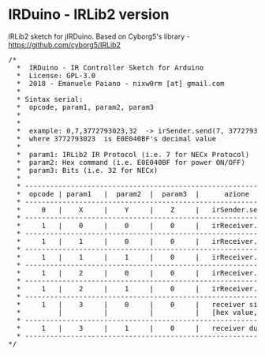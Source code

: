 # IRDuino - IRLib2 version
 IRLib2 sketch for jIRDuino. Based on Cyborg5's library - https://github.com/cyborg5/IRLib2

<pre>
/* 
  *  IRDuino - IR Controller Sketch for Arduino
  *  License: GPL-3.0
  *  2018 - Emanuele Paiano - nixw0rm [at] gmail.com
  *  
  * Sintax serial:
  *  opcode, param1, param2, param3
  *  
  *  
  *  example: 0,7,3772793023,32  -> irSender.send(7, 3772793023, 32)
  *  where 3772793023  is E0E040BF's decimal value  
  *  
  *  param1: IRLib2 IR Protocol (i.e. 7 for NECx Protocol)
  *  param2: Hex command (i.e. E0E040BF for power ON/OFF)
  *  param3: Bits (i.e. 32 for NECx)
  *  
  * ----------------------------------------------------------------------
  *  opcode | param1   |  param2  |  param3  |      azione               
  * ----------------------------------------------------------------------
  *     0   |    X     |    Y     |    Z     |   irSender.send(X, Y, Z)
  * ----------------------------------------------------------------------
  *     1   |    0     |    0     |    0     |   irReceiver.receive()
  * ----------------------------------------------------------------------
  *     1   |    1     |    0     |    0     |   irReceiver.disableIRin()
  * ----------------------------------------------------------------------
  *     1   |    1     |    1     |    0     |   irReceiver.enableIRin()
  * ----------------------------------------------------------------------
  *     1   |    2     |    0     |    0     |   irReceiver.blink13(false)
  * ----------------------------------------------------------------------
  *     1   |    2     |    1     |    0     |   irReceiver.blink13(true)
  * ----------------------------------------------------------------------
  *     1   |    3     |    0     |    0     |   receiver signal as 
  *         |          |          |          |   [hex value,protocol]
  * ----------------------------------------------------------------------
  *     1   |    3     |    1     |    0     |   receiver dumpResult()
  * ----------------------------------------------------------------------
*/
</pre>
